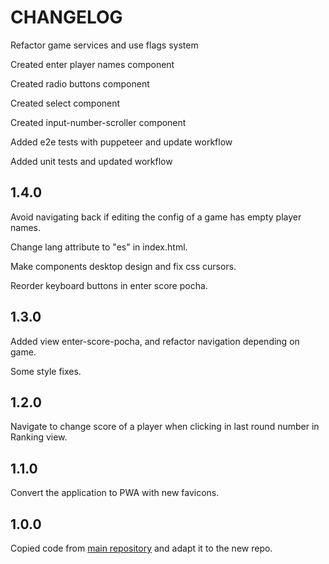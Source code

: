 # CHANGELOG

Refactor game services and use flags system

Created enter player names component

Created radio buttons component

Created select component

Created input-number-scroller component

Added e2e tests with puppeteer and update workflow

Added unit tests and updated workflow

## 1.4.0

Avoid navigating back if editing the config of a game has empty player names.

Change lang attribute to "es" in index.html.

Make components desktop design and fix css cursors.

Reorder keyboard buttons in enter score pocha.

## 1.3.0

Added view enter-score-pocha, and refactor navigation depending on game.

Some style fixes.

## 1.2.0

Navigate to change score of a player when clicking in last round number in Ranking view.

## 1.1.0

Convert the application to PWA with new favicons.

## 1.0.0

Copied code from [main repository](https://github.com/jaimemartinmartin15/jaimeelingeniero.es) and adapt it to the new repo.
